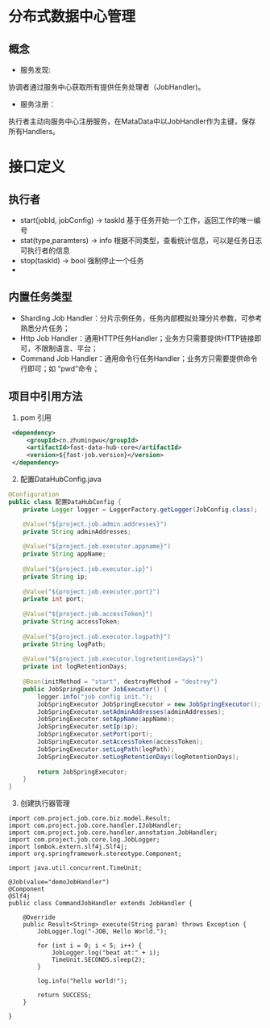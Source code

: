 # 分布式数据中心管理

## 概念
- 服务发现:

协调者通过服务中心获取所有提供任务处理者（JobHandler)。

- 服务注册：

执行者主动向服务中心注册服务，在MataData中以JobHandler作为主键，保存所有Handlers。


# 接口定义

## 执行者

- start(jobId, jobConfig) -> taskId 基于任务开始一个工作，返回工作的唯一编号
- stat(type,paramters) -> info 根据不同类型，查看统计信息，可以是任务日志可执行者的信息
- stop(taskId) -> bool 强制停止一个任务
- 

## 内置任务类型

+ Sharding Job Handler：分片示例任务，任务内部模拟处理分片参数，可参考熟悉分片任务；
+ Http Job Handler：通用HTTP任务Handler；业务方只需要提供HTTP链接即可，不限制语言、平台；
+ Command Job Handler：通用命令行任务Handler；业务方只需要提供命令行即可；如 “pwd”命令；


## 项目中引用方法
1. pom 引用
```xml
 <dependency>
     <groupId>cn.zhumingwu</groupId>
     <artifactId>fast-data-hub-core</artifactId>
     <version>${fast-job.version}</version>
 </dependency>
```

2.  配置DataHubConfig.java
```java
@Configuration
public class 配置DataHubConfig {
    private Logger logger = LoggerFactory.getLogger(JobConfig.class);

    @Value("${project.job.admin.addresses}")
    private String adminAddresses;
    
    @Value("${project.job.executor.appname}")
    private String appName;
    
    @Value("${project.job.executor.ip}")
    private String ip;
    
    @Value("${project.job.executor.port}")
    private int port;
    
    @Value("${project.job.accessToken}")
    private String accessToken;
    
    @Value("${project.job.executor.logpath}")
    private String logPath;
    
    @Value("${project.job.executor.logretentiondays}")
    private int logRetentionDays;
    
    @Bean(initMethod = "start", destroyMethod = "destroy")
    public JobSpringExecutor JobExecutor() {
        logger.info("job config init.");
        JobSpringExecutor JobSpringExecutor = new JobSpringExecutor();
        JobSpringExecutor.setAdminAddresses(adminAddresses);
        JobSpringExecutor.setAppName(appName);
        JobSpringExecutor.setIp(ip);
        JobSpringExecutor.setPort(port);
        JobSpringExecutor.setAccessToken(accessToken);
        JobSpringExecutor.setLogPath(logPath);
        JobSpringExecutor.setLogRetentionDays(logRetentionDays);
    
        return JobSpringExecutor;
    }
}
```

3. 创建执行器管理

```
import com.project.job.core.biz.model.Result;
import com.project.job.core.handler.IJobHandler;
import com.project.job.core.handler.annotation.JobHandler;
import com.project.job.core.log.JobLogger;
import lombok.extern.slf4j.Slf4j;
import org.springframework.stereotype.Component;

import java.util.concurrent.TimeUnit;
 
@Job(value="demoJobHandler")
@Component
@Slf4j
public class CommandJobHandler extends JobHandler {

    @Override
    public Result<String> execute(String param) throws Exception {
        JobLogger.log("-JOB, Hello World.");

        for (int i = 0; i < 5; i++) {
            JobLogger.log("beat at:" + i);
            TimeUnit.SECONDS.sleep(2);
        }

        log.info("hello world!");

        return SUCCESS;
    }

}
```

